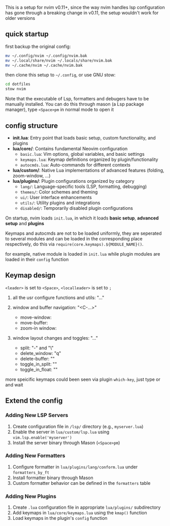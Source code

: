 This is a setup for nvim v0.11+, since the way nvim handles lsp configuration
has gone through a breaking change in v0.11, the setup wouldn't work for older
versions

## quick startup

first backup the original config:

```bash
mv ~/.config/nvim ~/.config/nvim.bak
mv ~/.local/share/nvim ~/.locals/share/nvim.bak
mv ~/.cache/nvim ~/.cache/nvim.bak
```

then clone this setup to `~/.config`, or use GNU stow:

```bash
cd dotfiles
stow nvim
```

Note that the executable of Lsp, formatters and debugers have to be manually installed.
You can do this through mason (a Lsp package manager), type `<Space>pm` in normal mode to open it

## config structure

- **init.lua**: Entry point that loads basic setup, custom functionality, and plugins
- **lua/core/**: Contains fundamental Neovim configuration
  - `basic.lua`: Vim options, global variables, and basic settings
  - `keymaps.lua`: Keymap definitions organized by plugin/functionality
  - `autocmds.lua`: Auto-commands for different contexts
- **lua/custom/**: Native Lua implementations of advanced features (folding, zoom-window, ...)
- **lua/plugins/**: Plugin configurations organized by category
  - `lang/`: Language-specific tools (LSP, formatting, debugging)
  - `themes/`: Color schemes and theming
  - `ui/`: User interface enhancements
  - `utils/`: Utility plugins and integrations
  - `disabled/`: Temporarily disabled plugin configurations

On startup, nvim loads `init.lua`, in which it loads **basic setup**, **advanced setup** and **plugins**

Keymaps and autocmds are not to be loaded uniformly, they are seperated to several modules and can be loaded
in the corresponding place respectively, do this via `require(core.keymaps).${MODULE_NAME}()`.

for example, native module is loaded in `init.lua` while plugin modules are loaded in their `config` function

## Keymap design

`<leader>` is set to `<Space>`, `<localleader>` is set to `;`

1. all the usr configure functions and utils: "<leader>..."

2. window and buffer navigation: "<C-...>"
    - move-window: <C-hjkl>
    - move-buffer: <C-90>
    - zoom-in window: <C-z>

3. window layout changes and toggles: "<localleader>..."
    - split: "<localleader>-" and "<localleader>\\"
    - delete_window: "<localleader>q"
    - delete-buffer: "<localleader><S-q>"
    - toggle_in_split: "<localleader><lowerCaseLetter>"
    - toggle_in_float: "<localleader><UpperCaseLetter>"

more speicific keymaps could been seen via plugin `which-key`, just type <leader> or <localleader> and wait

## Extend the config

### Adding New LSP Servers
1. Create configuration file in `/lsp/` directory (e.g., `myserver.lua`)
2. Enable the server in `lua/custom/lsp.lua` using `vim.lsp.enable('myserver')`
3. Install the server binary through Mason (`<Space>pm`)

### Adding New Formatters
1. Configure formatter in `lua/plugins/lang/conform.lua` under `formatters_by_ft`
2. Install formatter binary through Mason
3. Custom formatter behavior can be defined in the `formatters` table

### Adding New Plugins
1. Create `.lua` configuration file in appropriate `lua/plugins/` subdirectory
2. Add keymaps in `lua/core/keymaps.lua` using the `kmap()` function
3. Load keymaps in the plugin's `config` function
